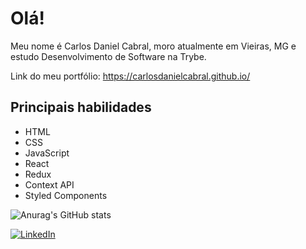 # Olá!

Meu nome é Carlos Daniel Cabral, moro atualmente em Vieiras, MG e estudo Desenvolvimento de Software na Trybe.

Link do meu portfólio: https://carlosdanielcabral.github.io/

## Principais habilidades

- HTML
- CSS
- JavaScript
- React
- Redux
- Context API
- Styled Components

![Anurag's GitHub stats](https://github-readme-stats.vercel.app/api?username=carlosdanielcabral&show_icons=true)

<a href="[https://www.linkedin.com/in/carlos-daniel-cabral/]"><img alt="LinkedIn" src="https://img.shields.io/badge/LinkedIn-0077B5?style=for-the-badge&logo=linkedin&logoColor=white" /></a>
